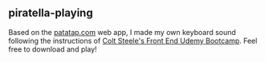 ## piratella-playing
Based on the [patatap.com](https://patatap.com/) web app, I made my own keyboard sound following the instructions of [Colt Steele's Front End Udemy Bootcamp](https://www.udemy.com/the-web-developer-bootcamp/). Feel free to download and play!

